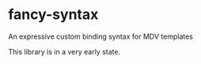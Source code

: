 fancy-syntax
============

An expressive custom binding syntax for MDV templates

This library is in a very early state.
